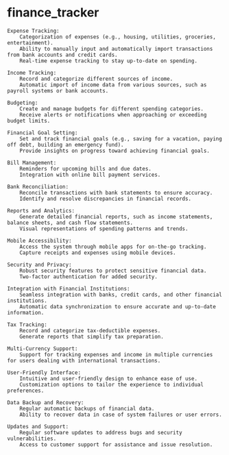 # finance_tracker

    Expense Tracking:
        Categorization of expenses (e.g., housing, utilities, groceries, entertainment).
        Ability to manually input and automatically import transactions from bank accounts and credit cards.
        Real-time expense tracking to stay up-to-date on spending.

    Income Tracking:
        Record and categorize different sources of income.
        Automatic import of income data from various sources, such as payroll systems or bank accounts.

    Budgeting:
        Create and manage budgets for different spending categories.
        Receive alerts or notifications when approaching or exceeding budget limits.

    Financial Goal Setting:
        Set and track financial goals (e.g., saving for a vacation, paying off debt, building an emergency fund).
        Provide insights on progress toward achieving financial goals.

    Bill Management:
        Reminders for upcoming bills and due dates.
        Integration with online bill payment services.

    Bank Reconciliation:
        Reconcile transactions with bank statements to ensure accuracy.
        Identify and resolve discrepancies in financial records.

    Reports and Analytics:
        Generate detailed financial reports, such as income statements, balance sheets, and cash flow statements.
        Visual representations of spending patterns and trends.

    Mobile Accessibility:
        Access the system through mobile apps for on-the-go tracking.
        Capture receipts and expenses using mobile devices.

    Security and Privacy:
        Robust security features to protect sensitive financial data.
        Two-factor authentication for added security.

    Integration with Financial Institutions:
        Seamless integration with banks, credit cards, and other financial institutions.
        Automatic data synchronization to ensure accurate and up-to-date information.

    Tax Tracking:
        Record and categorize tax-deductible expenses.
        Generate reports that simplify tax preparation.

    Multi-Currency Support:
        Support for tracking expenses and income in multiple currencies for users dealing with international transactions.

    User-Friendly Interface:
        Intuitive and user-friendly design to enhance ease of use.
        Customization options to tailor the experience to individual preferences.

    Data Backup and Recovery:
        Regular automatic backups of financial data.
        Ability to recover data in case of system failures or user errors.

    Updates and Support:
        Regular software updates to address bugs and security vulnerabilities.
        Access to customer support for assistance and issue resolution.
